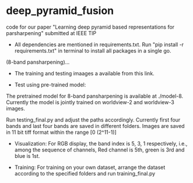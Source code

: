 # deep_pyramid_fusion

code for our paper "Learning deep pyramid based representations for parsharpening" submitted at IEEE TIP

- All dependencies are mentioned in requirements.txt. Run "pip install -r requirements.txt" in terminal to install all packages in a single go.

(8-band pansharpening)...

- The training and testing imaages a available from this link. 

- Test using pre-trained model:

The pretrained model for 8-band pansharpening is available at ./model-8. Currently the model is jointly trained on worldview-2 and worldview-3 images.

Run testing_final.py and adjust the paths accordingly. Currently first four bands and last four bands are saved in different folders. Images are saved in 11 bit tiff format within the range [0 (2^11-1)]

- Visualization: For RGB display, the band index is 5, 3, 1 respectively, i.e., among the sequence of channels, Red channel is 5th, green is 3rd and blue is 1st.

- Training: For training on your own dataset, arrange the dataset according to the specified folders and run training_final.py
